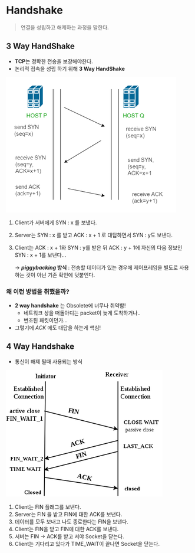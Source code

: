 # Handshake

> 연결을 성립하고 해제하는 과정을 말한다.
> 

## 3 Way HandShake

- **TCP**는 정확한 전송을 보장해야한다.
- 논리적 접속을 성립 하기 위해 **3 Way HandShake**

![Untitled](Handshake%20b408cc9a699342bc9386a7ae04b383e1/Untitled.png)

1. Client가 서버에게 SYN : x 를 보낸다.
2. Server는 SYN : x 를 받고 ACK : x + 1 로 대답하면서 SYN : y도 보낸다.
3. Client는 ACK : x + 1와 SYN : y를 받은 뒤 ACK : y + 1에 자신의 다음 정보인 SYN : x + 1를 보낸다…
    
    → ***piggybacking* 방식** : 전송할 데이터가 있는 경우에 제어프레임을 별도로 사용하는 것이 아닌 기존 확인에 덧붙인다.
    

### 왜 이런 방법을 취했을까?

- **2 way handshake** 는 Obsolete에 너무나 취약함!
    - 네트워크 상을 떠돌아디는 packet이 늦게 도착하거나..
    - 변조된 패킷이던가…
- 그렇기에 *ACK* 에도 대답을 하는게 핵심!

## 4 Way Handshake

- 통신이 해제 될때 사용되는 방식

![Untitled](Handshake%20b408cc9a699342bc9386a7ae04b383e1/Untitled%201.png)

1. Client는 FIN 플래그를 보낸다.
2. Server는 FIN 을 받고 FIN에 대한 ACK를 보낸다.
3. 데이터를 모두 보내고 나도 종료한다는 FIN을 보낸다.
4. Client는 FIN을 받고 FIN에 대한 ACK를 보낸다. 
5. 서버는 FIN → ACK를 받고 서야 Socket을 닫는다.
6. Client는 기다리고 있다가 TIME_WAIT이 끝나면 Socket을 닫는다.